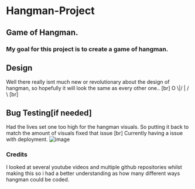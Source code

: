 # Hangman-Project
## Game of Hangman.

### My goal for this project is to create a game of hangman. 

## Design
Well there really isnt much new or revolutionary about the design of hangman, so hopefully it will look the same as every other one..
                    [br]
                    O
                  \\|/
                    |
                   / \\
                   [br]


## Bug Testing[if needed]
Had the lives set one too high for the hangman visuals. So putting it back to match the amount of visuals fixed that issue
[br]
Currently having a issue with deployment.
![image](https://user-images.githubusercontent.com/87777851/141429229-51f4e651-c04e-4a23-a0f2-d3fc0e225fdc.png)


### Credits
I looked at several youtube videos and multiple github repositories whilst making this so i had a better understanding as how many different ways hangman could be coded.
